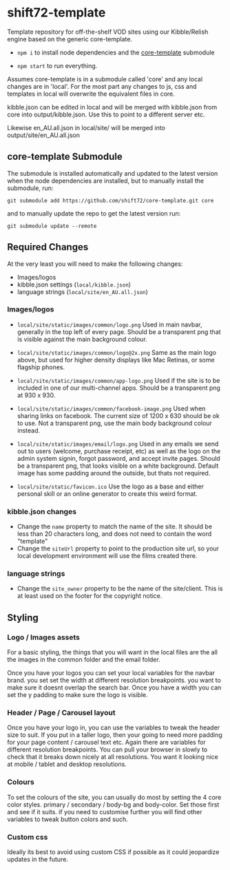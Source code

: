 # shift72-template

Template repository for off-the-shelf VOD sites using our Kibble/Relish engine based on the generic core-template.

- `npm i` to install node dependencies and the [core-template](https://github.com/shift72/core-template) submodule

- `npm start` to run everything.

Assumes core-template is in a submodule called 'core' and any local changes are in 'local'. For the most part any changes to js, css and templates in local will overwrite the equivalent files in core.

kibble.json can be edited in local and will be merged with kibble.json from core into output/kibble.json. Use this to point to a different server etc.

Likewise en_AU.all.json in local/site/ will be merged into output/site/en_AU.all.json

## core-template Submodule

The submodule is installed automatically and updated to the latest version when the node dependencies are installed, but to manually install the submodule, run:

`git submodule add https://github.com/shift72/core-template.git core`

and to manually update the repo to get the latest version run:

`git submodule update --remote`

## Required Changes
At the very least you will need to make the following changes:
- Images/logos
- kibble.json settings (`local/kibble.json`)
- language strings (`local/site/en_AU.all.json`)

### Images/logos

- `local/site/static/images/common/logo.png`
Used in main navbar, generally in the top left of every page.
Should be a transparent png that is visible against the main background colour.

- `local/site/static/images/common/logo@2x.png`
Same as the main logo above, but used for higher density displays like Mac Retinas, or some flagship phones.

- `local/site/static/images/common/app-logo.png`
Used if the site is to be included in one of our multi-channel apps. Should be a transparent png at 930 x 930.

- `local/site/static/images/common/facebook-image.png`
Used when sharing links on facebook. The current size of 1200 x 630 should be ok to use.
Not a transparent png, use the main body background colour instead.

- `local/site/static/images/email/logo.png`
Used in any emails we send out to users (welcome, purchase receipt, etc) as well as the logo on the admin system signin, forgot password, and accept invite pages.
Should be a transparent png, that looks visible on a white background.
Default image has some padding around the outside, but thats not required.

- `local/site/static/favicon.ico`
Use the logo as a base and either personal skill or an online generator to create this weird format.

### kibble.json changes
- Change the `name` property to match the name of the site. It should be less than 20 characters long, and does not need to contain the word "template"
- Change the `siteUrl` property to point to the production site url, so your local development environment will use the films created there.

### language strings
- Change the `site_owner` property to be the name of the site/client. This is at least used on the footer for the copyright notice.

## Styling

### Logo / Images assets
For a basic styling, the things that you will want in the local files are the all the images in the common folder and the email folder.

Once you have your logos you can set your local variables for the navbar brand. you set set the width at different resolution breakpoints. you want to make sure it doesnt overlap the search bar. Once you have a width you can set the y padding to make sure the logo is visible.

### Header / Page / Carousel layout
Once you have your logo in, you can use the variables to tweak the header size to suit. If you put in a taller logo, then your going to need more padding for your page content / carousel text etc. Again there are variables for different resolution breakpoints. You can pull your browser in slowly to check that it breaks down nicely at all resolutions. You want it looking nice at mobile / tablet and desktop resolutions.

### Colours
To set the colours of the site, you can usually do most by setting the 4 core color styles. primary / secondary / body-bg and body-color. Set those first and see if it suits. if you need to customise further you will find other variables to tweak button colors and such.

### Custom css
Ideally its best to avoid using custom CSS if possible as it could jeopardize updates in the future.
